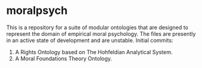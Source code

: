 # moralpsych
This is a repository for a suite of modular ontologies that are designed to represent the domain of empirical moral psychology. The files are presently in an active state of development and are unstable. 
Initial commits: 
1. A Rights Ontology based on The Hohfeldian Analytical System.
2. A Moral Foundations Theory Ontology. 
